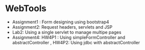 # WebTools
<ul>
  <li>Assignment1 : Form designing using bootstrap4</li>
  <li>Assignment2: Request headers, servlets and JSP</li>
  <li>Lab2: Using a single servlet to manage multipe pages</li>
  <li>Assignment4: HW4P1 : Using simpleFormController and abstractController , HW4P2: Using jdbc with abstractController </li>
</ul>
